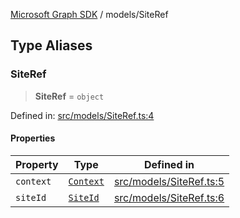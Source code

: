 [Microsoft Graph SDK](../modules.md) / models/SiteRef

## Type Aliases

### SiteRef

> **SiteRef** = `object`

Defined in: [src/models/SiteRef.ts:4](https://github.com/Future-Secure-AI/microsoft-graph/blob/6f587d043e8277194e9b2feca914ab2cba9d258d/src/models/SiteRef.ts#L4)

#### Properties

| Property | Type | Defined in |
| ------ | ------ | ------ |
| <a id="context"></a> `context` | [`Context`](Context.md#context) | [src/models/SiteRef.ts:5](https://github.com/Future-Secure-AI/microsoft-graph/blob/6f587d043e8277194e9b2feca914ab2cba9d258d/src/models/SiteRef.ts#L5) |
| <a id="siteid"></a> `siteId` | [`SiteId`](SiteId.md#siteid) | [src/models/SiteRef.ts:6](https://github.com/Future-Secure-AI/microsoft-graph/blob/6f587d043e8277194e9b2feca914ab2cba9d258d/src/models/SiteRef.ts#L6) |
